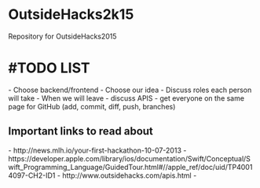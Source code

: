 # OutsideHacks2k15
Repository for OutsideHacks2015
<h1> #TODO LIST </h1>
- Choose backend/frontend 
- Choose our idea
- Discuss roles each person will take
- When we will leave
- discuss APIS
- get everyone on the same page for GitHub (add, commit, diff, push, branches)

<h2> Important links to read about </h2>
- http://news.mlh.io/your-first-hackathon-10-07-2013
- https://developer.apple.com/library/ios/documentation/Swift/Conceptual/Swift_Programming_Language/GuidedTour.html#//apple_ref/doc/uid/TP40014097-CH2-ID1
- http://www.outsidehacks.com/apis.html
- 
